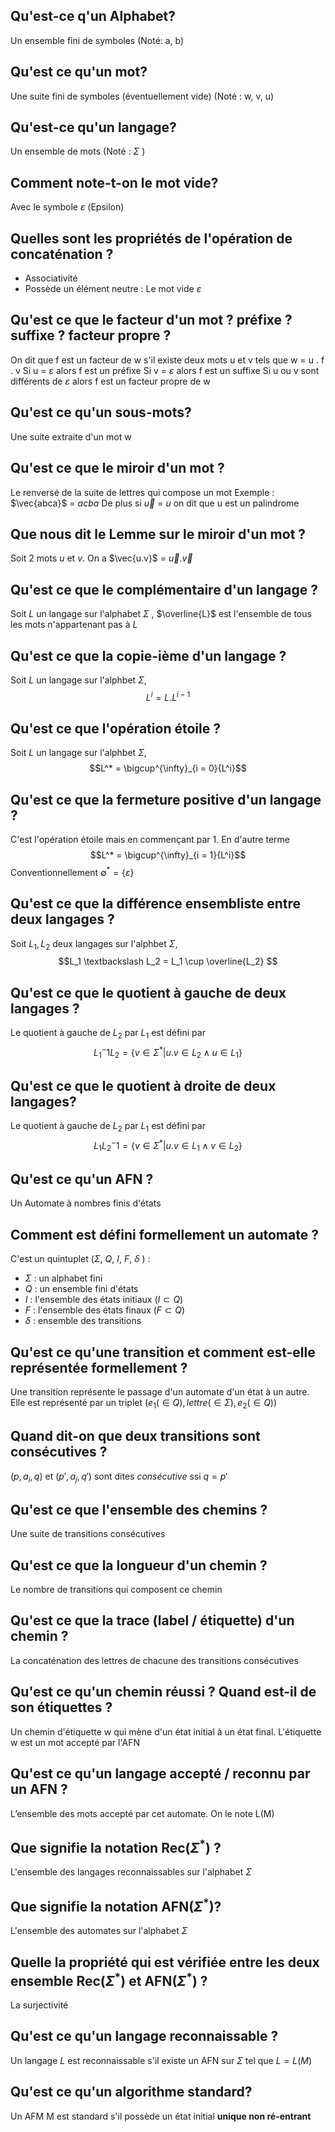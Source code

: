 
## Qu'est-ce q'un Alphabet?
Un ensemble fini de symboles (Noté: a, b)

## Qu'est ce qu'un mot?
Une suite fini de symboles (éventuellement vide) (Noté : w, v, u)

## Qu'est-ce qu'un langage?
Un ensemble de mots (Noté : $\Sigma$ )

## Comment note-t-on le mot vide?
Avec le symbole $\varepsilon$ (Epsilon)

## Quelles sont les propriétés de l'opération de concaténation ?
* Associativité
* Possède un élément neutre : Le mot vide $\varepsilon$

## Qu'est ce que le facteur d'un mot ? préfixe ? suffixe ? facteur propre ?
On dit que f est un facteur de w s'il existe deux mots u et v tels que w = u . f . v
Si u = $\varepsilon$ alors f est un préfixe
Si v = $\varepsilon$ alors f est un suffixe
Si u ou v sont différents de $\varepsilon$ alors f est un facteur propre de w

## Qu'est ce qu'un sous-mots?
Une suite extraite d'un mot w

## Qu'est ce que le miroir d'un mot ?
Le renversé de la suite de lettres qui compose un mot
Exemple : $\vec{abca}$ = $acba$
De plus si $\vec{u}$ = $u$ on dit que u est un palindrome

## Que nous dit le Lemme sur le miroir d'un mot ?
Soit 2 mots $u$ et $v$. On a $\vec{u.v}$ = $\vec{u}$.$\vec{v}$

## Qu'est ce que le complémentaire d'un langage ?
Soit $L$ un langage sur l'alphabet $\Sigma$ ,  $\overline{L}$ est l'ensemble de tous les mots n'appartenant pas à $L$

## Qu'est ce que la copie-ième d'un langage ?
Soit $L$ un langage sur l'alphbet $\Sigma$, $$L^i = L . L^{i-1}$$

## Qu'est ce que l'opération **étoile** ?
Soit $L$ un langage sur l'alphbet $\Sigma$, $$L^* = \bigcup^{\infty}_{i = 0}{L^i}$$

## Qu'est ce que la fermeture positive d'un langage ?
C'est l'opération étoile mais en commençant par 1. En d'autre terme $$L^* = \bigcup^{\infty}_{i = 1}{L^i}$$ Conventionnellement $\emptyset^* = \{ \varepsilon \}$
## Qu'est ce que la différence ensembliste entre deux langages ?
Soit $L_1, L_2$ deux langages sur l'alphbet $\Sigma$, $$L_1 \textbackslash L_2 = L_1 \cup \overline{L_2} $$ 
## Qu'est ce que le quotient à gauche de deux langages ?
Le quotient à gauche de $L_2$ par $L_1$ est défini par $$L_1^-1L_2 = \{v \in \Sigma^* | u.v \in L_2 \land u \in L_1\}$$
## Qu'est ce que le quotient à droite de deux langages?
Le quotient à gauche de $L_2$ par $L_1$ est défini par $$L_1L_2^-1 = \{v \in \Sigma^* | u.v \in L_1 \land v \in L_2\}$$

## Qu'est ce qu'un AFN ?
Un Automate à nombres finis d'états

## Comment est défini formellement un automate ?
C'est un quintuplet ($\Sigma$, $Q$, $I$, $F$, $\delta$ ) :
* $\Sigma$ : un alphabet fini
* $Q$ : un ensemble fini d'états
* $I$ : l'ensemble des états initiaux ($I \subset Q$)
* $F$ : l'ensemble des états finaux ($F \subset Q$)
* $\delta$ : ensemble des transitions

## Qu'est ce qu'une transition et comment est-elle représentée formellement ?
Une transition représente le passage d'un automate d'un état à un autre.
Elle est représenté par un triplet ($e_1 (\in Q), lettre (\in \Sigma), e_2 (\in Q)$)

## Quand dit-on que deux transitions sont consécutives ?
$(p, a_i, q)$ et $(p', a_j, q')$ sont dites *consécutive* ssi $q=p'$

## Qu'est ce que l'ensemble des chemins ?
Une suite de transitions consécutives

## Qu'est ce que la longueur d'un chemin ?
Le nombre de transitions qui composent ce chemin

## Qu'est ce que la trace (label / étiquette) d'un chemin ?
La concaténation des lettres de chacune des transitions consécutives

## Qu'est ce qu'un chemin réussi ? Quand est-il de son étiquettes ?
Un chemin d'étiquette w qui mène d'un état initial à un état final. L'étiquette w est un mot accepté par l'AFN

## Qu'est ce qu'un langage accepté / reconnu par un AFN ?
L’ensemble des mots accepté par cet automate. On le note L(M)

## Que signifie la notation Rec($\Sigma^*$) ?
L'ensemble des langages reconnaissables sur l'alphabet $\Sigma$

## Que signifie la notation AFN($\Sigma^*$)?
L'ensemble des automates sur l'alphabet $\Sigma$

## Quelle la propriété qui est vérifiée entre les deux ensemble Rec($\Sigma^*$) et AFN($\Sigma^*$) ?
La surjectivité

## Qu'est ce qu'un langage reconnaissable ?
Un langage $L$ est reconnaissable s'il existe un AFN sur $\Sigma$ tel que $L=L(M)$

## Qu'est ce qu'un algorithme standard?
Un AFM M est standard s'il possède un état initial **unique non ré-entrant**